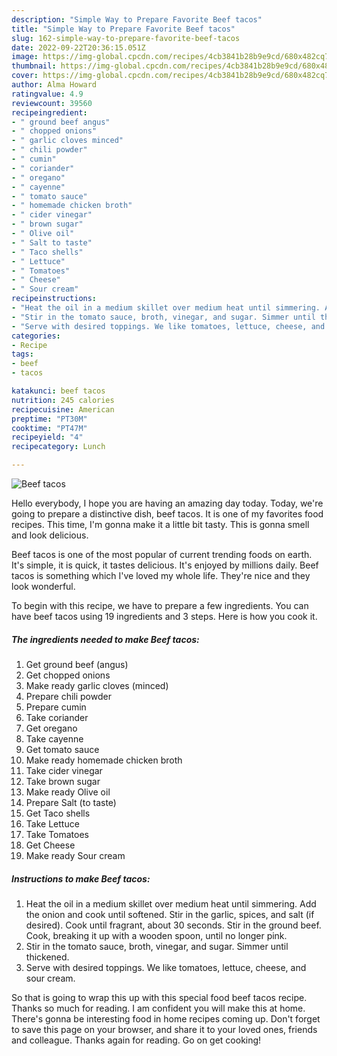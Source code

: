 ```yaml
---
description: "Simple Way to Prepare Favorite Beef tacos"
title: "Simple Way to Prepare Favorite Beef tacos"
slug: 162-simple-way-to-prepare-favorite-beef-tacos
date: 2022-09-22T20:36:15.051Z
image: https://img-global.cpcdn.com/recipes/4cb3841b28b9e9cd/680x482cq70/beef-tacos-recipe-main-photo.jpg
thumbnail: https://img-global.cpcdn.com/recipes/4cb3841b28b9e9cd/680x482cq70/beef-tacos-recipe-main-photo.jpg
cover: https://img-global.cpcdn.com/recipes/4cb3841b28b9e9cd/680x482cq70/beef-tacos-recipe-main-photo.jpg
author: Alma Howard
ratingvalue: 4.9
reviewcount: 39560
recipeingredient:
- " ground beef angus"
- " chopped onions"
- " garlic cloves minced"
- " chili powder"
- " cumin"
- " coriander"
- " oregano"
- " cayenne"
- " tomato sauce"
- " homemade chicken broth"
- " cider vinegar"
- " brown sugar"
- " Olive oil"
- " Salt to taste"
- " Taco shells"
- " Lettuce"
- " Tomatoes"
- " Cheese"
- " Sour cream"
recipeinstructions:
- "Heat the oil in a medium skillet over medium heat until simmering. Add the onion and cook until softened. Stir in the garlic, spices, and salt (if desired). Cook until fragrant, about 30 seconds. Stir in the ground beef. Cook, breaking it up with a wooden spoon, until no longer pink."
- "Stir in the tomato sauce, broth, vinegar, and sugar. Simmer until thickened."
- "Serve with desired toppings. We like tomatoes, lettuce, cheese, and sour cream."
categories:
- Recipe
tags:
- beef
- tacos

katakunci: beef tacos 
nutrition: 245 calories
recipecuisine: American
preptime: "PT30M"
cooktime: "PT47M"
recipeyield: "4"
recipecategory: Lunch

---
```



![Beef tacos](https://img-global.cpcdn.com/recipes/4cb3841b28b9e9cd/680x482cq70/beef-tacos-recipe-main-photo.jpg)

Hello everybody, I hope you are having an amazing day today. Today, we're going to prepare a distinctive dish, beef tacos. It is one of my favorites food recipes. This time, I'm gonna make it a little bit tasty. This is gonna smell and look delicious.

Beef tacos is one of the most popular of current trending foods on earth. It's simple, it is quick, it tastes delicious. It's enjoyed by millions daily. Beef tacos is something which I've loved my whole life. They're nice and they look wonderful.




To begin with this recipe, we have to prepare a few ingredients. You can have beef tacos using 19 ingredients and 3 steps. Here is how you cook it.

<!--inarticleads1-->

##### The ingredients needed to make Beef tacos:

1. Get  ground beef (angus)
1. Get  chopped onions
1. Make ready  garlic cloves (minced)
1. Prepare  chili powder
1. Prepare  cumin
1. Take  coriander
1. Get  oregano
1. Take  cayenne
1. Get  tomato sauce
1. Make ready  homemade chicken broth
1. Take  cider vinegar
1. Take  brown sugar
1. Make ready  Olive oil
1. Prepare  Salt (to taste)
1. Get  Taco shells
1. Take  Lettuce
1. Take  Tomatoes
1. Get  Cheese
1. Make ready  Sour cream




<!--inarticleads2-->

##### Instructions to make Beef tacos:

1. Heat the oil in a medium skillet over medium heat until simmering. Add the onion and cook until softened. Stir in the garlic, spices, and salt (if desired). Cook until fragrant, about 30 seconds. Stir in the ground beef. Cook, breaking it up with a wooden spoon, until no longer pink.
1. Stir in the tomato sauce, broth, vinegar, and sugar. Simmer until thickened.
1. Serve with desired toppings. We like tomatoes, lettuce, cheese, and sour cream.




So that is going to wrap this up with this special food beef tacos recipe. Thanks so much for reading. I am confident you will make this at home. There's gonna be interesting food in home recipes coming up. Don't forget to save this page on your browser, and share it to your loved ones, friends and colleague. Thanks again for reading. Go on get cooking!
